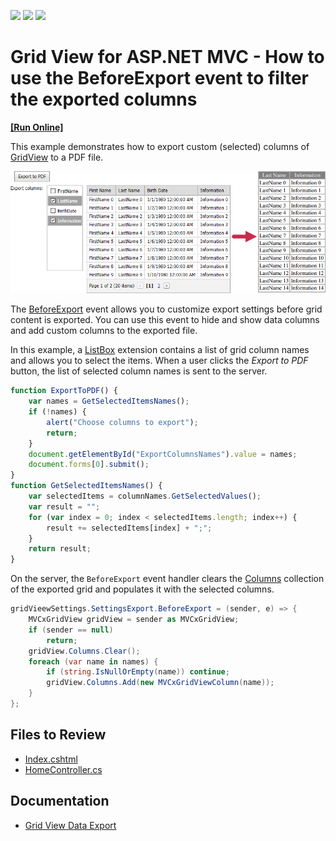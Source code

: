 <!-- default badges list -->
![](https://img.shields.io/endpoint?url=https://codecentral.devexpress.com/api/v1/VersionRange/172941046/20.2.11%2B)
[![](https://img.shields.io/badge/Open_in_DevExpress_Support_Center-FF7200?style=flat-square&logo=DevExpress&logoColor=white)](https://supportcenter.devexpress.com/ticket/details/E3352)
[![](https://img.shields.io/badge/📖_How_to_use_DevExpress_Examples-e9f6fc?style=flat-square)](https://docs.devexpress.com/GeneralInformation/403183)
<!-- default badges end -->
# Grid View for ASP.NET MVC - How to use the BeforeExport event to filter the exported columns
<!-- run online -->
**[[Run Online]](https://codecentral.devexpress.com/172941046/)**
<!-- run online end -->

This example demonstrates how to export custom (selected) columns of [GridView](https://docs.devexpress.com/AspNetMvc/8966/components/grid-view) to a PDF file.

![Export selected columns to PDF](preview.png)

The [BeforeExport](https://docs.devexpress.com/AspNetMvc/DevExpress.Web.Mvc.MVCxGridExportSettings.BeforeExport) event allows you to customize export settings before grid content is exported. You can use this event to hide and show data columns and add custom columns to the exported file.

In this example, a [ListBox](https://docs.devexpress.com/AspNetMvc/8990/components/data-editors-extensions/listbox) extension contains a list of grid column names and allows you to select the items. When a user clicks the _Export to PDF_ button, the list of selected column names is sent to the server.

```js
function ExportToPDF() {
    var names = GetSelectedItemsNames();
    if (!names) {
        alert("Choose columns to export");
        return;
    }
    document.getElementById("ExportColumnsNames").value = names;
    document.forms[0].submit();
}
function GetSelectedItemsNames() {
    var selectedItems = columnNames.GetSelectedValues();
    var result = "";
    for (var index = 0; index < selectedItems.length; index++) {
        result += selectedItems[index] + ";";
    }
    return result;
}
```
On the server, the `BeforeExport` event handler clears the [Columns](https://docs.devexpress.com/AspNet/DevExpress.Web.ASPxGridView.Columns) collection of the exported grid and populates it with the selected columns.

```csharp
gridVieewSettings.SettingsExport.BeforeExport = (sender, e) => {
    MVCxGridView gridView = sender as MVCxGridView;
    if (sender == null)
        return;
    gridView.Columns.Clear();
    foreach (var name in names) {
        if (string.IsNullOrEmpty(name)) continue;
        gridView.Columns.Add(new MVCxGridViewColumn(name));
    }
};
```

## Files to Review

- [Index.cshtml](./CS/E3352/Views/Home/Index.cshtml) 
- [HomeController.cs](./CS/E3352/Controllers/HomeController.cs) 

## Documentation 

- [Grid View Data Export](http://docs.devexpress.devx/AspNetMvc/16205/components/grid-view/export)
